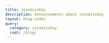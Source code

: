 ```yaml
---
title: joinmisskey
description: Announcements about joinmisskey
layout: blog-index
query:
  category: joinmisskey
  root: /blog/
---
```

